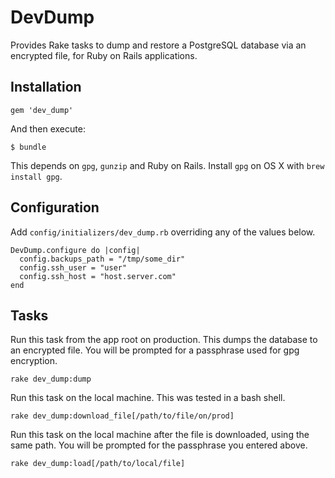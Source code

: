 # DevDump

Provides Rake tasks to dump and restore a PostgreSQL database via an encrypted file, for Ruby on Rails applications.

## Installation

    gem 'dev_dump'

And then execute:

    $ bundle

This depends on `gpg`, `gunzip` and Ruby on Rails. Install `gpg` on OS X with `brew install gpg`.

## Configuration

Add `config/initializers/dev_dump.rb` overriding any of the values below.

    DevDump.configure do |config|
      config.backups_path = "/tmp/some_dir"
      config.ssh_user = "user"
      config.ssh_host = "host.server.com"
    end

## Tasks

Run this task from the app root on production. This dumps the database to an encrypted file. You will be prompted for a passphrase used for gpg encryption.

    rake dev_dump:dump

Run this task on the local machine. This was tested in a bash shell.

    rake dev_dump:download_file[/path/to/file/on/prod]

Run this task on the local machine after the file is downloaded, using the same path. You will be prompted for the passphrase you entered above.

    rake dev_dump:load[/path/to/local/file]

